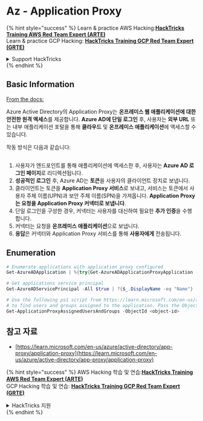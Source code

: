 # Az - Application Proxy

{% hint style="success" %}
Learn & practice AWS Hacking:<img src="/.gitbook/assets/image.png" alt="" data-size="line">[**HackTricks Training AWS Red Team Expert (ARTE)**](https://training.hacktricks.xyz/courses/arte)<img src="/.gitbook/assets/image.png" alt="" data-size="line">\
Learn & practice GCP Hacking: <img src="/.gitbook/assets/image (2).png" alt="" data-size="line">[**HackTricks Training GCP Red Team Expert (GRTE)**<img src="/.gitbook/assets/image (2).png" alt="" data-size="line">](https://training.hacktricks.xyz/courses/grte)

<details>

<summary>Support HackTricks</summary>

* Check the [**subscription plans**](https://github.com/sponsors/carlospolop)!
* **Join the** 💬 [**Discord group**](https://discord.gg/hRep4RUj7f) or the [**telegram group**](https://t.me/peass) or **follow** us on **Twitter** 🐦 [**@hacktricks\_live**](https://twitter.com/hacktricks\_live)**.**
* **Share hacking tricks by submitting PRs to the** [**HackTricks**](https://github.com/carlospolop/hacktricks) and [**HackTricks Cloud**](https://github.com/carlospolop/hacktricks-cloud) github repos.

</details>
{% endhint %}

## Basic Information

[From the docs:](https://learn.microsoft.com/en-us/entra/identity/app-proxy/application-proxy)

Azure Active Directory의 Application Proxy는 **온프레미스 웹 애플리케이션에 대한 안전한 원격 액세스**를 제공합니다. **Azure AD에 단일 로그인** 후, 사용자는 **외부 URL** 또는 내부 애플리케이션 포털을 통해 **클라우드** 및 **온프레미스 애플리케이션**에 액세스할 수 있습니다.

작동 방식은 다음과 같습니다:

<figure><img src="../../../.gitbook/assets/image (186).png" alt=""><figcaption></figcaption></figure>

1. 사용자가 엔드포인트를 통해 애플리케이션에 액세스한 후, 사용자는 **Azure AD 로그인 페이지**로 리디렉션됩니다.
2. **성공적인 로그인** 후, Azure AD는 **토큰**을 사용자의 클라이언트 장치로 보냅니다.
3. 클라이언트는 토큰을 **Application Proxy 서비스**로 보내고, 서비스는 토큰에서 사용자 주체 이름(UPN)과 보안 주체 이름(SPN)을 가져옵니다. **Application Proxy는 요청을 Application Proxy 커넥터로 보냅니다**.
4. 단일 로그인을 구성한 경우, 커넥터는 사용자를 대신하여 필요한 **추가 인증**을 수행합니다.
5. 커넥터는 요청을 **온프레미스 애플리케이션**으로 보냅니다.
6. **응답**은 커넥터와 Application Proxy 서비스를 통해 **사용자에게** 전송됩니다.

## Enumeration
```powershell
# Enumerate applications with application proxy configured
Get-AzureADApplication | %{try{Get-AzureADApplicationProxyApplication -ObjectId $_.ObjectID;$_.DisplayName;$_.ObjectID}catch{}}

# Get applications service principal
Get-AzureADServicePrincipal -All $true | ?{$_.DisplayName -eq "Name"}

# Use the following ps1 script from https://learn.microsoft.com/en-us/azure/active-directory/app-proxy/scripts/powershell-display-users-group-of-app
# to find users and groups assigned to the application. Pass the ObjectID of the Service Principal to it
Get-ApplicationProxyAssignedUsersAndGroups -ObjectId <object-id>
```
## 참고 자료

* [https://learn.microsoft.com/en-us/azure/active-directory/app-proxy/application-proxy](https://learn.microsoft.com/en-us/azure/active-directory/app-proxy/application-proxy)

{% hint style="success" %}
AWS Hacking 학습 및 연습:<img src="/.gitbook/assets/image.png" alt="" data-size="line">[**HackTricks Training AWS Red Team Expert (ARTE)**](https://training.hacktricks.xyz/courses/arte)<img src="/.gitbook/assets/image.png" alt="" data-size="line">\
GCP Hacking 학습 및 연습: <img src="/.gitbook/assets/image (2).png" alt="" data-size="line">[**HackTricks Training GCP Red Team Expert (GRTE)**<img src="/.gitbook/assets/image (2).png" alt="" data-size="line">](https://training.hacktricks.xyz/courses/grte)

<details>

<summary>HackTricks 지원</summary>

* [**구독 플랜**](https://github.com/sponsors/carlospolop)을 확인하세요!
* **💬 [**Discord 그룹**](https://discord.gg/hRep4RUj7f) 또는 [**telegram 그룹**](https://t.me/peass)에 가입하거나 **Twitter** 🐦 [**@hacktricks\_live**](https://twitter.com/hacktricks\_live)을 팔로우하세요.**
* **PR을 제출하여** [**HackTricks**](https://github.com/carlospolop/hacktricks) 및 [**HackTricks Cloud**](https://github.com/carlospolop/hacktricks-cloud) github 저장소에 해킹 트릭을 공유하세요.

</details>
{% endhint %}

